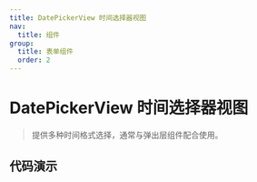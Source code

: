 ```yaml
---
title: DatePickerView 时间选择器视图
nav:
  title: 组件
group:
  title: 表单组件
  order: 2
---
```


# DatePickerView 时间选择器视图

> 提供多种时间格式选择，通常与弹出层组件配合使用。

## 代码演示

<code src="./__fixtures__/basic.tsx"></code>

<API id="DatePickerView"></API>
